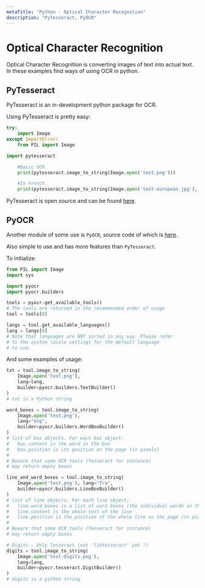 ```yaml
---
metaTitle: "Python - Optical Character Recognition"
description: "PyTesseract, PyOCR"
---
```


# Optical Character Recognition


Optical Character Recognition is converting images of text into actual text. In these examples find ways of using OCR in python.



## PyTesseract


PyTesseract is an in-development python package for OCR.

Using PyTesseract is pretty easy:

```py
try:
    import Image
except ImportError:
    from PIL import Image

import pytesseract

    #Basic OCR
    print(pytesseract.image_to_string(Image.open('test.png')))

    #In French
    print(pytesseract.image_to_string(Image.open('test-european.jpg'), lang='fra’))

```

PyTesseract is open source and can be found [here](https://github.com/madmaze/pytesseract).



## PyOCR


Another module of some use is `PyOCR`, source code of which is [here](https://github.com/jflesch/pyocr).

Also simple to use and has more features than `PyTesseract`.

To initialize:

```py
from PIL import Image
import sys

import pyocr
import pyocr.builders

tools = pyocr.get_available_tools()
# The tools are returned in the recommended order of usage
tool = tools[0]

langs = tool.get_available_languages()
lang = langs[0]
# Note that languages are NOT sorted in any way. Please refer
# to the system locale settings for the default language
# to use.

```

And some examples of usage:

```py
txt = tool.image_to_string(
    Image.open('test.png'),
    lang=lang,
    builder=pyocr.builders.TextBuilder()
)
# txt is a Python string

word_boxes = tool.image_to_string(
    Image.open('test.png'),
    lang="eng",
    builder=pyocr.builders.WordBoxBuilder()
)
# list of box objects. For each box object:
#   box.content is the word in the box
#   box.position is its position on the page (in pixels)
#
# Beware that some OCR tools (Tesseract for instance)
# may return empty boxes

line_and_word_boxes = tool.image_to_string(
    Image.open('test.png'), lang="fra",
    builder=pyocr.builders.LineBoxBuilder()
)
# list of line objects. For each line object:
#   line.word_boxes is a list of word boxes (the individual words in the line)
#   line.content is the whole text of the line
#   line.position is the position of the whole line on the page (in pixels)
#
# Beware that some OCR tools (Tesseract for instance)
# may return empty boxes

# Digits - Only Tesseract (not 'libtesseract' yet !)
digits = tool.image_to_string(
    Image.open('test-digits.png'),
    lang=lang,
    builder=pyocr.tesseract.DigitBuilder()
)
# digits is a python string

```

